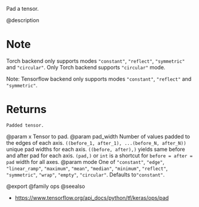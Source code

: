 Pad a tensor.

@description

# Note
Torch backend only supports modes `"constant"`, `"reflect"`,
    `"symmetric"` and `"circular"`.
    Only Torch backend supports `"circular"` mode.

Note:
    Tensorflow backend only supports modes `"constant"`, `"reflect"`
    and `"symmetric"`.

# Returns
    Padded tensor.

@param x Tensor to pad.
@param pad_width Number of values padded to the edges of each axis.
    `((before_1, after_1), ...(before_N, after_N))` unique pad
    widths for each axis.
    `((before, after),)` yields same before and after pad for
    each axis.
    `(pad,)` or `int` is a shortcut for `before = after = pad`
    width for all axes.
@param mode One of `"constant"`, `"edge"`, `"linear_ramp"`,
    `"maximum"`, `"mean"`, `"median"`, `"minimum"`,
    `"reflect"`, `"symmetric"`, `"wrap"`, `"empty"`,
    `"circular"`. Defaults to`"constant"`.

@export
@family ops
@seealso
+ <https://www.tensorflow.org/api_docs/python/tf/keras/ops/pad>
